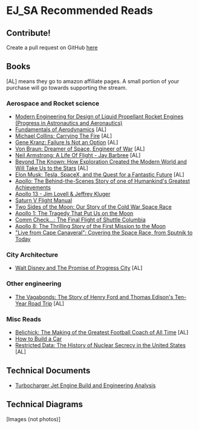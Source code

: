 # EJ_SA Recommended Reads

## Contribute!
Create a pull request on GitHub [here](https://github.com/eric-johnson-space-administration/ejsa-website-locale/blob/master/en/resource-reads.md)


## Books
[AL] means they go to amazon affiliate pages. A small portion of your purchase will go towards supporting the stream.

### Aerospace and Rocket science
- [Modern Engineering for Design of Liquid Propellant Rocket Engines (Progress in Astronautics and Aeronautics)](https://www.amazon.com/Engineering-Liquid-Propellant-Progress-Astronautics-Aeronautics/dp/1563470136)
- [Fundamentals of Aerodynamics](https://ejsa.io/foad) [AL] 
- [Michael Collins: Carrying The Fire](https://amzn.to/3cfO5Kx) [AL]
- [Gene Kranz: Failure Is Not an Option](https://amzn.to/3cdeoks) [AL]
- [Von Braun: Dreamer of Space, Engineer of War](https://amzn.to/2S4uPZu) [AL]
- [Neil Armstrong: A Life Of Flight - Jay Barbree](https://amzn.to/2TtE6dQ) [AL]
- [Beyond The Known: How Exploration Created the Modern World and Will Take Us to the Stars](https://amzn.to/2S7T215) [AL]
- [Elon Musk: Tesla, SpaceX, and the Quest for a Fantastic Future](https://amzn.to/3g8N8EX) [AL]
- [Apollo: The Behind-the-Scenes Story of one of Humankind's Greatest Achievements](https://www.amazon.com/gp/product/0976000806)
- [Apollo 13 - Jim Lovell & Jeffrey Kluger](https://www.amazon.com/Apollo-13-Jim-Lovell/dp/0618619585)
- [Saturn V Flight Manual](https://www.amazon.com/Saturn-Flight-National-Aeronautics-Administration/dp/1945701129)
- [Two Sides of the Moon: Our Story of the Cold War Space Race](https://www.amazon.com/Two-Sides-Moon-Story-Space/dp/0312308663)
- [Apollo 1: The Tragedy That Put Us on the Moon](https://www.amazon.com/dp/1684510945)
- [Comm Check...: The Final Flight of Shuttle Columbia](https://www.amazon.com/Comm-Check-Flight-Shuttle-Columbia/dp/1439101760)
- [Apollo 8: The Thrilling Story of the First Mission to the Moon](https://www.amazon.com/Apollo-Thrilling-Story-First-Mission/dp/1627798323)
- ["Live from Cape Canaveral": Covering the Space Race, from Sputnik to Today](https://www.amazon.com/Live-Cape-Canaveral-Covering-Sputnik/dp/0061233935)

### City Architecture
- [Walt Disney and The Promise of Progress City](https://amzn.to/34GpXMP) [AL]

### Other engineering
- [The Vagabonds: The Story of Henry Ford and Thomas Edison's Ten-Year Road Trip](https://amzn.to/34GpDxB) [AL]

### Misc Reads
- [Belichick: The Making of the Greatest Football Coach of All Time](https://amzn.to/3uFo9hG) [AL]
- [How to Build a Car](https://www.amazon.com/How-Build-Car-Autobiography-Greatest/dp/000819680X)
- [Restricted Data: The History of Nuclear Secrecy in the United States](https://amzn.to/3yC0lOc) [AL]

## Technical Documents
- [Turbocharger Jet Engine Build and Engineering Analysis](https://openscholarship.wustl.edu/cgi/viewcontent.cgi?article=1014&context=mems500)

## Technical Diagrams
[Images (not photos)]
